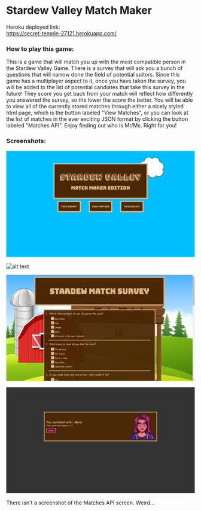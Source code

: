 # Stardew Valley Match Maker

Heroku deployed link:<br>
https://secret-temple-27121.herokuapp.com/

### How to play this game:

This is a game that will match you up with the most compatible person in the Stardew Valley Game.
There is a survey that will ask you a bunch of questions that will narrow done the field of potential suitors.
Since this game has a multiplayer aspect to it, once you have taken the survey, you will be added to the list of potential candiates
that take this survey in the future! They score you get back from your match will reflect how differently you answered the survey, so the lower the score the better. You will be able to view all of the currently stored matches through either a nicely styled html page, which is the button labeled "View Matches", or you can look at the list of matches in the ever exciting JSON format by clicking the button labeled "Matches API". Enjoy finding out who is Mr/Ms. Right for you!


### Screenshots:

![alt text](./screenshots/home.png "Landing Page")

![alt text](./screenshots/matches.png "View Matches Section")

![alt text](./screenshots/survey.png "Survey")

![alt text](./screenshots/match.png "Match")

There isn't a screenshot of the Matches API screen. Weird...